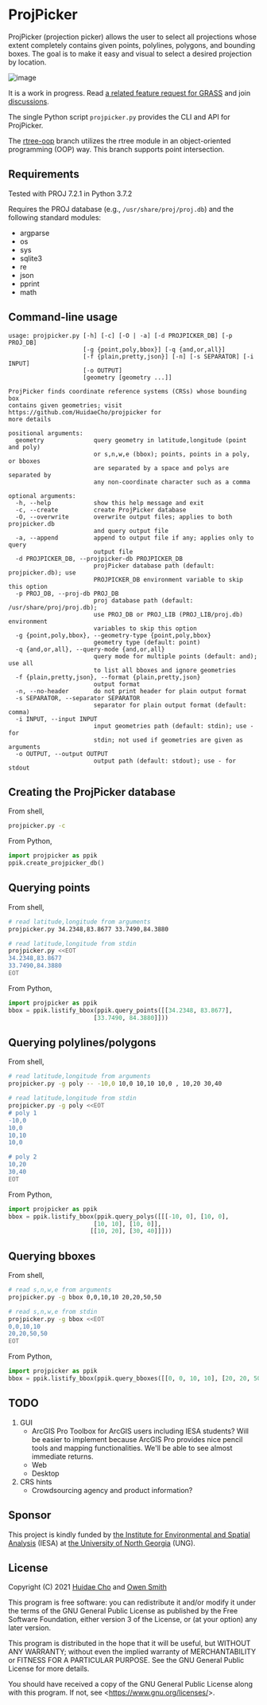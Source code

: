 # ProjPicker

ProjPicker (projection picker) allows the user to select all projections whose
extent completely contains given points, polylines, polygons, and bounding
boxes. The goal is to make it easy and visual to select a desired projection by
location.

![image](https://user-images.githubusercontent.com/7456117/107286973-4c3ceb00-6a2f-11eb-8789-4fdc33a1ce5d.png)

It is a work in progress. Read [a related feature request for
GRASS](https://github.com/OSGeo/grass/issues/1253) and join
[discussions](https://github.com/HuidaeCho/projpicker/wiki).

The single Python script `projpicker.py` provides the CLI and API for
ProjPicker.

The [rtree-oop](https://github.com/HuidaeCho/projpicker/tree/rtree-oop) branch
utilizes the rtree module in an object-oriented programming (OOP) way. This
branch supports point intersection.

## Requirements

Tested with PROJ 7.2.1 in Python 3.7.2

Requires the PROJ database (e.g., `/usr/share/proj/proj.db`) and the following
standard modules:
* argparse
* os
* sys
* sqlite3
* re
* json
* pprint
* math

## Command-line usage

```
usage: projpicker.py [-h] [-c] [-O | -a] [-d PROJPICKER_DB] [-p PROJ_DB]
                     [-g {point,poly,bbox}] [-q {and,or,all}]
                     [-f {plain,pretty,json}] [-n] [-s SEPARATOR] [-i INPUT]
                     [-o OUTPUT]
                     [geometry [geometry ...]]

ProjPicker finds coordinate reference systems (CRSs) whose bounding box
contains given geometries; visit https://github.com/HuidaeCho/projpicker for
more details

positional arguments:
  geometry              query geometry in latitude,longitude (point and poly)
                        or s,n,w,e (bbox); points, points in a poly, or bboxes
                        are separated by a space and polys are separated by
                        any non-coordinate character such as a comma

optional arguments:
  -h, --help            show this help message and exit
  -c, --create          create ProjPicker database
  -O, --overwrite       overwrite output files; applies to both projpicker.db
                        and query output file
  -a, --append          append to output file if any; applies only to query
                        output file
  -d PROJPICKER_DB, --projpicker-db PROJPICKER_DB
                        projPicker database path (default: projpicker.db); use
                        PROJPICKER_DB environment variable to skip this option
  -p PROJ_DB, --proj-db PROJ_DB
                        proj database path (default: /usr/share/proj/proj.db);
                        use PROJ_DB or PROJ_LIB (PROJ_LIB/proj.db) environment
                        variables to skip this option
  -g {point,poly,bbox}, --geometry-type {point,poly,bbox}
                        geometry type (default: point)
  -q {and,or,all}, --query-mode {and,or,all}
                        query mode for multiple points (default: and); use all
                        to list all bboxes and ignore geometries
  -f {plain,pretty,json}, --format {plain,pretty,json}
                        output format
  -n, --no-header       do not print header for plain output format
  -s SEPARATOR, --separator SEPARATOR
                        separator for plain output format (default: comma)
  -i INPUT, --input INPUT
                        input geometries path (default: stdin); use - for
                        stdin; not used if geometries are given as arguments
  -o OUTPUT, --output OUTPUT
                        output path (default: stdout); use - for stdout
```

## Creating the ProjPicker database

From shell,
```bash
projpicker.py -c
```

From Python,
```python
import projpicker as ppik
ppik.create_projpicker_db()
```

## Querying points

From shell,
```bash
# read latitude,longitude from arguments
projpicker.py 34.2348,83.8677 33.7490,84.3880

# read latitude,longitude from stdin
projpicker.py <<EOT
34.2348,83.8677
33.7490,84.3880
EOT
```

From Python,
```python
import projpicker as ppik
bbox = ppik.listify_bbox(ppik.query_points([[34.2348, 83.8677],
					    [33.7490, 84.3880]]))
```

## Querying polylines/polygons

From shell,
```bash
# read latitude,longitude from arguments
projpicker.py -g poly -- -10,0 10,0 10,10 10,0 , 10,20 30,40

# read latitude,longitude from stdin
projpicker.py -g poly <<EOT
# poly 1
-10,0
10,0
10,10
10,0

# poly 2
10,20
30,40
EOT
```

From Python,
```python
import projpicker as ppik
bbox = ppik.listify_bbox(ppik.query_polys([[[-10, 0], [10, 0],
					    [10, 10], [10, 0]],
					   [[10, 20], [30, 40]]]))
```

## Querying bboxes

From shell,
```bash
# read s,n,w,e from arguments
projpicker.py -g bbox 0,0,10,10 20,20,50,50

# read s,n,w,e from stdin
projpicker.py -g bbox <<EOT
0,0,10,10
20,20,50,50
EOT
```

From Python,
```python
import projpicker as ppik
bbox = ppik.listify_bbox(ppik.query_bboxes([[0, 0, 10, 10], [20, 20, 50, 50]]))
```

## TODO

1. GUI
   * ArcGIS Pro Toolbox for ArcGIS users including IESA students? Will be
     easier to implement because ArcGIS Pro provides nice pencil tools and
     mapping functionalities. We'll be able to see almost immediate returns.
   * Web
   * Desktop
2. CRS hints
   * Crowdsourcing agency and product information?

## Sponsor

This project is kindly funded by [the Institute for Environmental and Spatial
Analysis](https://ung.edu/institute-environmental-spatial-analysis/) (IESA) at
[the University of North Georgia](https://ung.edu/) (UNG).

## License

Copyright (C) 2021 [Huidae Cho](https://faculty.ung.edu/hcho/) and
		   [Owen Smith](https://www.gaderian.io/)

This program is free software: you can redistribute it and/or modify
it under the terms of the GNU General Public License as published by
the Free Software Foundation, either version 3 of the License, or
(at your option) any later version.

This program is distributed in the hope that it will be useful,
but WITHOUT ANY WARRANTY; without even the implied warranty of
MERCHANTABILITY or FITNESS FOR A PARTICULAR PURPOSE.  See the
GNU General Public License for more details.

You should have received a copy of the GNU General Public License
along with this program.  If not, see <<https://www.gnu.org/licenses/>>.
